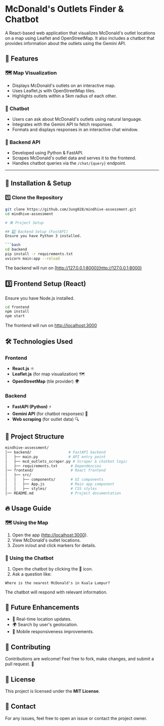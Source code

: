 # McDonald's Outlets Finder & Chatbot

A React-based web application that visualizes McDonald's outlet locations on a map using Leaflet and OpenStreetMap. It also includes a chatbot that provides information about the outlets using the Gemini API.

## 📌 Features

### 🗺️ **Map Visualization**
- Displays McDonald's outlets on an interactive map.
- Uses Leaflet.js with OpenStreetMap tiles.
- Highlights outlets within a 5km radius of each other.

### 🤖 **Chatbot**
- Users can ask about McDonald's outlets using natural language.
- Integrates with the Gemini API to fetch responses.
- Formats and displays responses in an interactive chat window.

### 🔌 **Backend API**
- Developed using Python & FastAPI.
- Scrapes McDonald's outlet data and serves it to the frontend.
- Handles chatbot queries via the `/chat/{query}` endpoint.

---

## 🚀 Installation & Setup

### 1️⃣ **Clone the Repository**
```bash
git clone https://github.com/Jung028/mindhive-assessment.git
cd mindhive-assessment

# 🛠️ Project Setup

## 2️⃣ Backend Setup (FastAPI)
Ensure you have Python 3 installed.

```bash
cd backend
pip install -r requirements.txt
uvicorn main:app --reload
```
The backend will run on [http://127.0.0.1:8000](http://127.0.0.1:8000)

## 3️⃣ Frontend Setup (React)
Ensure you have Node.js installed.

```bash
cd frontend
npm install
npm start
```
The frontend will run on [http://localhost:3000](http://localhost:3000)

## 🛠️ Technologies Used
### Frontend
- **React.js** ⚛️
- **Leaflet.js** (for map visualization) 🗺️
- **OpenStreetMap** (tile provider) 🌍

### Backend
- **FastAPI (Python)** ⚡
- **Gemini API** (for chatbot responses) 🤖
- **Web scraping** (for outlet data) 🔍

## 📖 Project Structure
```bash
mindhive-assessment/
│── backend/                 # FastAPI backend
│   ├── main.py              # API entry point
│   ├── mcd_outlets_scraper.py # Scraper & chatbot logic
│   ├── requirements.txt      # Dependencies
│── frontend/                 # React frontend
│   ├── src/
│   │   ├── components/       # UI components
│   │   ├── App.js            # Main app component
│   │   ├── styles/           # CSS styles
│── README.md                 # Project documentation
```

## 🔥 Usage Guide

### 🗺️ Using the Map
1. Open the app ([http://localhost:3000](http://localhost:3000)).
2. View McDonald's outlet locations.
3. Zoom in/out and click markers for details.

### 🤖 Using the Chatbot
1. Open the chatbot by clicking the 💬 icon.
2. Ask a question like:

```vbnet
Where is the nearest McDonald's in Kuala Lumpur?
```

The chatbot will respond with relevant information.

## 📌 Future Enhancements
- 🔄 Real-time location updates.
- 🌍 Search by user's geolocation.
- 📱 Mobile responsiveness improvements.

## 🤝 Contributing
Contributions are welcome! Feel free to fork, make changes, and submit a pull request. 🚀

## 📜 License
This project is licensed under the **MIT License**.

## 📩 Contact
For any issues, feel free to open an issue or contact the project owner.
